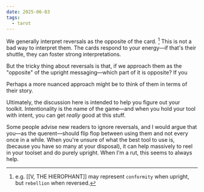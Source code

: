 ```yaml
---
date: 2025-06-03
tags:
  - tarot
---
```


We generally interpret reversals as the opposite of the card. [^1] This is not a bad way to interpret them. The cards respond to your energy—if that's their shuttle, they can foster strong interpretations.



But the tricky thing about reversals is that, if we approach them as the "opposite" of the upright messaging—which part of it is opposite? If you 

Perhaps a more nuanced approach might be to think of them in terms of their story.


Ultimately, the discussion here is intended to help you figure out your toolkit. Intentionality is the name of the game—and when you hold your tool with intent, you can get *really* good at this stuff.

Some people advise new readers to ignore reversals, and I would argue that you—as the querent—should flip flop between using them and not every once in a while. When you're unsure of what the best tool to use is, (because you have so many at your disposal), it can help massively to reel in your toolset and do purely upright. When I'm a rut, this seems to always help.

[^1]: e.g. [[V, THE HIEROPHANT]] may represent `conformity` when upright, but `rebellion` when reversed. 